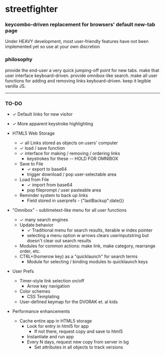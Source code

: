 # streetfighter
### keycombo-driven replacement for browsers' default new-tab page

Under HEAVY development, most user-friendly features have not been implemented yet so use at your own discretion


### philosophy

provide the end-user a very quick jumping-off point for new tabs. make 
that user interface keyboard-driven. provide omnibox-like search. make 
all user functions for adding and removing links keyboard-driven. keep 
it legible vanilla JS. 

---

### TO-DO

- ✓ Default links for new visitor
- ✓ More apparent keystroke highlighting

- HTML5 Web Storage
	- ✓ all Links stored as objects on users' computer
	- ✓ load / save function 
	- ✓ interface for making / removing / ordering links
		- keystrokes for these -- HOLD FOR OMNIBOX
	- Save to File
		- ✓ export to base64
		- trigger download / pop user-selectable area
	- Load from File
		- ✓ import from base64
		- pop fileprompt / user pasteable area
	- Reminder system to back up links
		- Field stored in userprefs - {"lastBackup":date()}

- "Omnibox" - sublimetext-like menu for all user functions
	- ✓ many search engines
	- Update behavior
		- ✓ Traditional menu for search results, iterable w index pointer
		- selecting a menu option w arrows clears userinputstring but doesn't clear out search results
	- Modules for common actions: make link, make category, rearrange order, etc.  
	- CTRL+(homerow key) as a "quicklaunch" for search terms
		- Module for selecting / binding modules to quicklaunch keys

- User Prefs
	- Timer-style link selection on/off
		- Arrow key navigation
	- Color schemes
		- CSS Templating
	- User-defined keymap for the DVORAK et. al kids

- Performance enhancements
	- Cache entire app in HTML5 storage
		- Look for entry in html5 for app
			- If not there, request copy and save to html5
		- Instantiate and run app
		- Every N days, request new copy from server in bg
			- Set attributes in all objects to track versions
